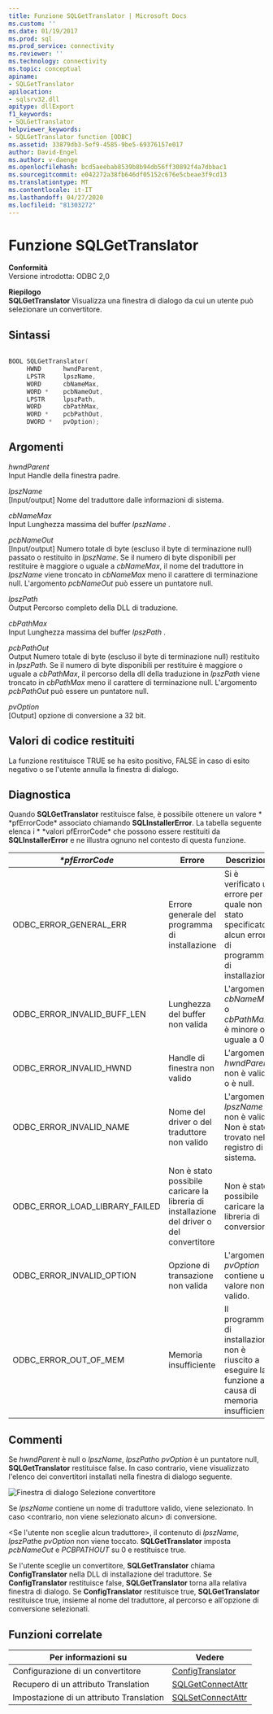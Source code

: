 ```yaml
---
title: Funzione SQLGetTranslator | Microsoft Docs
ms.custom: ''
ms.date: 01/19/2017
ms.prod: sql
ms.prod_service: connectivity
ms.reviewer: ''
ms.technology: connectivity
ms.topic: conceptual
apiname:
- SQLGetTranslator
apilocation:
- sqlsrv32.dll
apitype: dllExport
f1_keywords:
- SQLGetTranslator
helpviewer_keywords:
- SQLGetTranslator function [ODBC]
ms.assetid: 33879db3-5ef9-4585-9be5-69376157e017
author: David-Engel
ms.author: v-daenge
ms.openlocfilehash: bcd5aeebab8539b8b94db56ff30892f4a7dbbac1
ms.sourcegitcommit: e042272a38fb646df05152c676e5cbeae3f9cd13
ms.translationtype: MT
ms.contentlocale: it-IT
ms.lasthandoff: 04/27/2020
ms.locfileid: "81303272"
---
```

# <a name="sqlgettranslator-function"></a>Funzione SQLGetTranslator
**Conformità**  
 Versione introdotta: ODBC 2,0  
  
 **Riepilogo**  
 **SQLGetTranslator** Visualizza una finestra di dialogo da cui un utente può selezionare un convertitore.  
  
## <a name="syntax"></a>Sintassi  
  
```cpp  
  
BOOL SQLGetTranslator(  
     HWND      hwndParent,  
     LPSTR     lpszName,  
     WORD      cbNameMax,  
     WORD *    pcbNameOut,  
     LPSTR     lpszPath,  
     WORD      cbPathMax,  
     WORD *    pcbPathOut,  
     DWORD *   pvOption);  
```  
  
## <a name="arguments"></a>Argomenti  
 *hwndParent*  
 Input Handle della finestra padre.  
  
 *lpszName*  
 [Input/output] Nome del traduttore dalle informazioni di sistema.  
  
 *cbNameMax*  
 Input Lunghezza massima del buffer *lpszName* .  
  
 *pcbNameOut*  
 [Input/output] Numero totale di byte (escluso il byte di terminazione null) passato o restituito in *lpszName*. Se il numero di byte disponibili per restituire è maggiore o uguale a *cbNameMax*, il nome del traduttore in *lpszName* viene troncato in *cbNameMax* meno il carattere di terminazione null. L'argomento *pcbNameOut* può essere un puntatore null.  
  
 *lpszPath*  
 Output Percorso completo della DLL di traduzione.  
  
 *cbPathMax*  
 Input Lunghezza massima del buffer *lpszPath* .  
  
 *pcbPathOut*  
 Output Numero totale di byte (escluso il byte di terminazione null) restituito in *lpszPath*. Se il numero di byte disponibili per restituire è maggiore o uguale a *cbPathMax*, il percorso della dll della traduzione in *lpszPath* viene troncato in *cbPathMax* meno il carattere di terminazione null. L'argomento *pcbPathOut* può essere un puntatore null.  
  
 *pvOption*  
 [Output] opzione di conversione a 32 bit.  
  
## <a name="returns"></a>Valori di codice restituiti  
 La funzione restituisce TRUE se ha esito positivo, FALSE in caso di esito negativo o se l'utente annulla la finestra di dialogo.  
  
## <a name="diagnostics"></a>Diagnostica  
 Quando **SQLGetTranslator** restituisce false, è possibile ottenere un valore * \*pfErrorCode* associato chiamando **SQLInstallerError**. La tabella seguente elenca i * \*valori pfErrorCode* che possono essere restituiti da **SQLInstallerError** e ne illustra ognuno nel contesto di questa funzione.  
  
|*\*pfErrorCode*|Errore|Descrizione|  
|---------------------|-----------|-----------------|  
|ODBC_ERROR_GENERAL_ERR|Errore generale del programma di installazione|Si è verificato un errore per il quale non è stato specificato alcun errore di programma di installazione.|  
|ODBC_ERROR_INVALID_BUFF_LEN|Lunghezza del buffer non valida|L'argomento *cbNameMax* o *cbPathMax* è minore o uguale a 0.|  
|ODBC_ERROR_INVALID_HWND|Handle di finestra non valido|L'argomento *hwndParent* non è valido o è null.|  
|ODBC_ERROR_INVALID_NAME|Nome del driver o del traduttore non valido|L'argomento *lpszName* non è valido. Non è stato trovato nel registro di sistema.|  
|ODBC_ERROR_LOAD_LIBRARY_FAILED|Non è stato possibile caricare la libreria di installazione del driver o del convertitore|Non è stato possibile caricare la libreria di conversione.|  
|ODBC_ERROR_INVALID_OPTION|Opzione di transazione non valida|L'argomento *pvOption* contiene un valore non valido.|  
|ODBC_ERROR_OUT_OF_MEM|Memoria insufficiente|Il programma di installazione non è riuscito a eseguire la funzione a causa di memoria insufficiente.|  
  
## <a name="comments"></a>Commenti  
 Se *hwndParent* è null o *lpszName*, *lpszPath*o *pvOption* è un puntatore null, **SQLGetTranslator** restituisce false. In caso contrario, viene visualizzato l'elenco dei convertitori installati nella finestra di dialogo seguente.  
  
 ![Finestra di dialogo Selezione convertitore](../../../odbc/reference/syntax/media/ch23j.gif "CH23J")  
  
 Se *lpszName* contiene un nome di traduttore valido, viene selezionato. In caso \<contrario, non viene selezionato alcun> di conversione.  
  
 \<Se l'utente non sceglie alcun traduttore>, il contenuto di *lpszName*, *lpszPath*e *pvOption* non viene toccato. **SQLGetTranslator** imposta *pcbNameOut* e *PCBPATHOUT* su 0 e restituisce true.  
  
 Se l'utente sceglie un convertitore, **SQLGetTranslator** chiama **ConfigTranslator** nella DLL di installazione del traduttore. Se **ConfigTranslator** restituisce false, **SQLGetTranslator** torna alla relativa finestra di dialogo. Se **ConfigTranslator** restituisce true, **SQLGetTranslator** restituisce true, insieme al nome del traduttore, al percorso e all'opzione di conversione selezionati.  
  
## <a name="related-functions"></a>Funzioni correlate  
  
|Per informazioni su|Vedere|  
|---------------------------|---------|  
|Configurazione di un convertitore|[ConfigTranslator](../../../odbc/reference/syntax/configtranslator-function.md)|  
|Recupero di un attributo Translation|[SQLGetConnectAttr](../../../odbc/reference/syntax/sqlgetconnectattr-function.md)|  
|Impostazione di un attributo Translation|[SQLSetConnectAttr](../../../odbc/reference/syntax/sqlsetconnectattr-function.md)|
